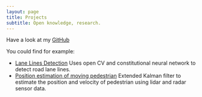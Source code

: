 ```yaml
---
layout: page
title: Projects
subtitle: Open knowledge, research.
---
```


Have a look at my [GitHub](https://github.com/oalahurikar?tab=repositories)

You could find for example:

   - [Lane Lines Detection](https://github.com/oalahurikar/Advance-Lane-Lines) Uses open CV and constitutional neural network to detect road lane lines.
   - [Position estimation of moving pedestrian](https://github.com/oalahurikar/Extended-Kalman-Filter-Project) Extended Kalman filter to estimate the position and velocity of pedestrian using lidar and radar sensor data.
